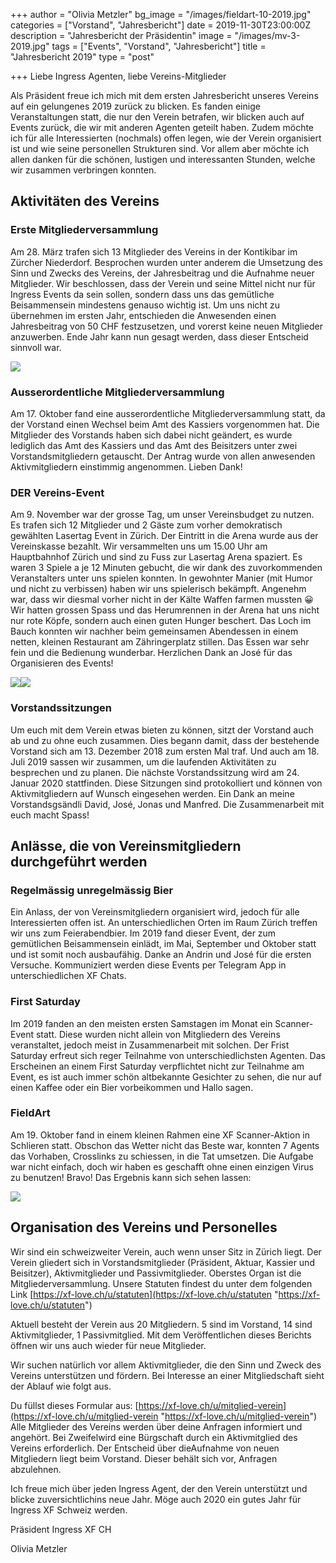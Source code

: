 +++
author = "Olivia Metzler"
bg_image = "/images/fieldart-10-2019.jpg"
categories = ["Vorstand", "Jahresbericht"]
date = 2019-11-30T23:00:00Z
description = "Jahresbericht der Präsidentin"
image = "/images/mv-3-2019.jpg"
tags = ["Events", "Vorstand", "Jahresbericht"]
title = "Jahresbericht 2019"
type = "post"

+++
Liebe Ingress Agenten, liebe Vereins-Mitglieder

Als Präsident freue ich mich mit dem ersten Jahresbericht unseres Vereins auf ein gelungenes 2019 zurück zu blicken. Es fanden einige Veranstaltungen statt, die nur den Verein betrafen, wir blicken auch auf Events zurück, die wir mit anderen Agenten geteilt haben. Zudem möchte ich für alle Interessierten (nochmals) offen legen, wie der Verein organisiert ist und wie seine personellen Strukturen sind. Vor allem aber möchte ich allen danken für die schönen, lustigen und interessanten Stunden, welche wir zusammen verbringen konnten.

## Aktivitäten des Vereins

### Erste Mitgliederversammlung

Am 28. März trafen sich 13 Mitglieder des Vereins in der Kontikibar im Zürcher Niederdorf. Besprochen wurden unter anderem die Umsetzung des Sinn und Zwecks des Vereins, der Jahresbeitrag und die Aufnahme neuer Mitglieder. Wir beschlossen, dass der Verein und seine Mittel nicht nur für Ingress Events da sein sollen, sondern dass uns das gemütliche Beisammensein mindestens genauso wichtig ist. Um uns nicht zu übernehmen im ersten Jahr, entschieden die Anwesenden einen Jahresbeitrag von 50 CHF festzusetzen, und vorerst keine neuen Mitglieder anzuwerben. Ende Jahr kann nun gesagt werden, dass dieser Entscheid sinnvoll war.

![](/images/mv-3-2019.jpg)

### Ausserordentliche Mitgliederversammlung

Am 17. Oktober fand eine ausserordentliche Mitgliederversammlung statt, da der Vorstand einen Wechsel beim Amt des Kassiers vorgenommen hat. Die Mitglieder des Vorstands haben sich dabei nicht geändert, es wurde lediglich das Amt des Kassiers und das Amt des Beisitzers unter zwei Vorstandsmitgliedern getauscht. Der Antrag wurde von allen anwesenden Aktivmitgliedern einstimmig angenommen. Lieben Dank!

### DER Vereins-Event

Am 9. November war der grosse Tag, um unser Vereinsbudget zu nutzen. Es trafen sich 12 Mitglieder und 2 Gäste zum vorher demokratisch gewählten Lasertag Event in Zürich. Der Eintritt in die Arena wurde aus der Vereinskasse bezahlt. Wir versammelten uns um 15.00 Uhr am Hauptbahnhof Zürich und sind zu Fuss zur Lasertag Arena spaziert. Es waren 3 Spiele a je 12 Minuten gebucht, die wir dank des zuvorkommenden Veranstalters unter uns spielen konnten. In gewohnter Manier (mit Humor und nicht zu verbissen) haben wir uns spielerisch bekämpft. Angenehm war, dass wir diesmal vorher nicht in der Kälte Waffen farmen mussten 😀 Wir hatten grossen Spass und das Herumrennen in der Arena hat uns nicht nur rote Köpfe, sondern auch einen guten Hunger beschert. Das Loch im Bauch konnten wir nachher beim gemeinsamen Abendessen in einem netten, kleinen Restaurant am Zähringerplatz stillen. Das Essen war sehr fein und die Bedienung wunderbar. Herzlichen Dank an José für das Organisieren des Events!

![](/images/lasertag-11-2019.jpg)![](/images/essen-11-2019.jpg)

### Vorstandssitzungen

Um euch mit dem Verein etwas bieten zu können, sitzt der Vorstand auch ab und zu ohne euch zusammen. Dies begann damit, dass der bestehende Vorstand sich am 13. Dezember 2018 zum ersten Mal traf. Und auch am 18. Juli 2019 sassen wir zusammen, um die laufenden Aktivitäten zu besprechen und zu planen. Die nächste Vorstandssitzung wird am 24. Januar 2020 stattfinden. Diese Sitzungen sind protokolliert und können von Aktivmitgliedern auf Wunsch eingesehen werden. Ein Dank an meine Vorstandsgsändli David, José, Jonas und Manfred. Die Zusammenarbeit mit euch macht Spass!

## Anlässe, die von Vereinsmitgliedern durchgeführt werden

### Regelmässig unregelmässig Bier

Ein Anlass, der von Vereinsmitgliedern organisiert wird, jedoch für alle Interessierten offen ist. An unterschiedlichen Orten im Raum Zürich treffen wir uns zum Feierabendbier. Im 2019 fand dieser Event, der zum gemütlichen Beisammensein einlädt, im Mai, September und Oktober statt und ist somit noch ausbaufähig. Danke an Andrin und José für die ersten Versuche. Kommuniziert werden diese Events per Telegram App in unterschiedlichen XF Chats.

### First Saturday

Im 2019 fanden an den meisten ersten Samstagen im Monat ein Scanner-Event statt. Diese wurden nicht allein von Mitgliedern des Vereins veranstaltet, jedoch meist in Zusammenarbeit mit solchen. Der Frist Saturday erfreut sich reger Teilnahme von unterschiedlichsten Agenten. Das Erscheinen an einem First Saturday verpflichtet nicht zur Teilnahme am Event, es ist auch immer schön altbekannte Gesichter zu sehen, die nur auf einen Kaffee oder ein Bier vorbeikommen und Hallo sagen.

### FieldArt

Am 19. Oktober fand in einem kleinen Rahmen eine XF Scanner-Aktion in Schlieren statt. Obschon das Wetter nicht das Beste war, konnten 7 Agents das Vorhaben, Crosslinks zu schiessen, in die Tat umsetzen. Die Aufgabe war nicht einfach, doch wir haben es geschafft ohne einen einzigen Virus zu benutzen! Bravo! Das Ergebnis kann sich sehen lassen:

![](/images/fieldart-10-2019.jpg)

## Organisation des Vereins und Personelles

Wir sind ein schweizweiter Verein, auch wenn unser Sitz in Zürich liegt. Der Verein gliedert sich in Vorstandsmitglieder (Präsident, Aktuar, Kassier und Beisitzer), Aktivmitglieder und Passivmitglieder. Oberstes Organ ist die Mitgliederversammlung. Unsere Statuten findest du unter dem folgenden Link [https://xf-love.ch/u/statuten](https://xf-love.ch/u/statuten "https://xf-love.ch/u/statuten")

Aktuell besteht der Verein aus 20 Mitgliedern. 5 sind im Vorstand, 14 sind Aktivmitglieder, 1 Passivmitglied. Mit dem Veröffentlichen dieses Berichts öffnen wir uns auch wieder für neue Mitglieder.

Wir suchen natürlich vor allem Aktivmitglieder, die den Sinn und Zweck des Vereins unterstützen und fördern. Bei Interesse an einer Mitgliedschaft sieht der Ablauf wie folgt aus.

Du füllst dieses Formular aus: [https://xf-love.ch/u/mitglied-verein](https://xf-love.ch/u/mitglied-verein "https://xf-love.ch/u/mitglied-verein") Alle Mitglieder des Vereins werden über deine Anfragen informiert und angehört. Bei Zweifelwird eine Bürgschaft durch ein Aktivmitglied des Vereins erforderlich. Der Entscheid über dieAufnahme von neuen Mitgliedern liegt beim Vorstand. Dieser behält sich vor, Anfragen abzulehnen.

Ich freue mich über jeden Ingress Agent, der den Verein unterstützt und blicke zuversichtlichins neue Jahr. Möge auch 2020 ein gutes Jahr für Ingress XF Schweiz werden.

Präsident Ingress XF CH

Olivia Metzler